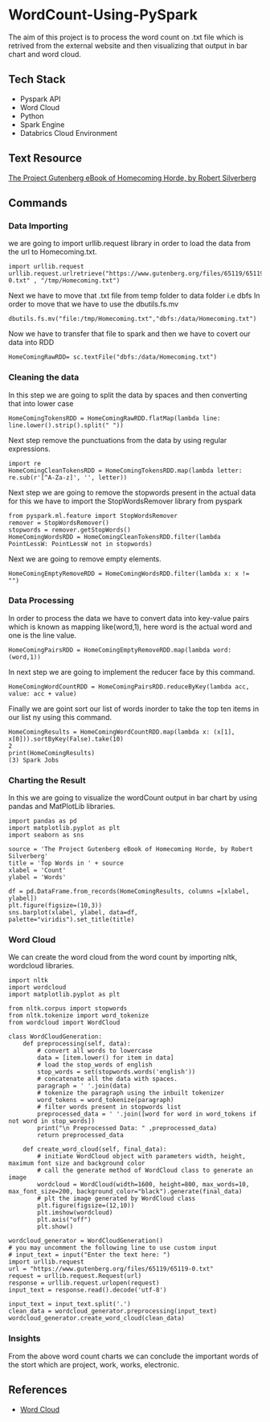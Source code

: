 # WordCount-Using-PySpark
The aim of this project is to process the word count on .txt file which is retrived from the external website and then visualizing that output in bar chart and word cloud.

## Tech Stack
- Pyspark API
- Word Cloud
- Python
- Spark Engine
- Databrics Cloud Environment

## Text Resource
[The Project Gutenberg eBook of Homecoming Horde, by Robert Silverberg](https://www.gutenberg.org/files/65119/65119-0.txt)

## Commands
### Data Importing
we are going to import urllib.request library in order to load the data from the url to Homecoming.txt.
```
import urllib.request
urllib.request.urlretrieve("https://www.gutenberg.org/files/65119/65119-0.txt" , "/tmp/Homecoming.txt")
```
Next we have to move that .txt file from temp folder to data folder i.e dbfs
In order to move that we have to use the dbutils.fs.mv
```
dbutils.fs.mv("file:/tmp/Homecoming.txt","dbfs:/data/Homecoming.txt")
```
Now we have to transfer that file to spark and then we have to covert our data into RDD
```
HomeComingRawRDD= sc.textFile("dbfs:/data/Homecoming.txt")
```
### Cleaning the data
In this step we are going to split the data by spaces and then converting that into lower case
```
HomeComingTokensRDD = HomeComingRawRDD.flatMap(lambda line: line.lower().strip().split(" "))
```
Next step remove the punctuations from the data by using regular expressions.
```
import re
HomeComingCleanTokensRDD = HomeComingTokensRDD.map(lambda letter: re.sub(r'[^A-Za-z]', '', letter))
```
Next step we are going to remove the stopwords present in the actual data for this we have to import the StopWordsRemover library from pyspark
```
from pyspark.ml.feature import StopWordsRemover
remover = StopWordsRemover()
stopwords = remover.getStopWords()
HomeComingWordsRDD = HomeComingCleanTokensRDD.filter(lambda PointLessW: PointLessW not in stopwords)

```
Next we are going to remove empty elements.
```
HomeComingEmptyRemoveRDD = HomeComingWordsRDD.filter(lambda x: x != "")
```
### Data Processing
In order to process the data we have to convert data into key-value pairs which is known as mapping like(word,1), here word is the actual word and one is the line value.
```
HomeComingPairsRDD = HomeComingEmptyRemoveRDD.map(lambda word: (word,1))
```
In next step we are going to implement the reducer face by this command.
```
HomeComingWordCountRDD = HomeComingPairsRDD.reduceByKey(lambda acc, value: acc + value)
```
Finally we are goint sort our list of words inorder to take the top ten items in our list ny using this command.
```
HomeComingResults = HomeComingWordCountRDD.map(lambda x: (x[1], x[0])).sortByKey(False).take(10)
2
print(HomeComingResults)
(3) Spark Jobs
```
### Charting the Result
In this we are going to visualize the wordCount output in bar chart by using pandas and MatPlotLib libraries.
```
import pandas as pd
import matplotlib.pyplot as plt
import seaborn as sns

source = 'The Project Gutenberg eBook of Homecoming Horde, by Robert Silverberg'
title = 'Top Words in ' + source
xlabel = 'Count'
ylabel = 'Words'

df = pd.DataFrame.from_records(HomeComingResults, columns =[xlabel, ylabel]) 
plt.figure(figsize=(10,3))
sns.barplot(xlabel, ylabel, data=df, palette="viridis").set_title(title)
```
### Word Cloud
We can create the word cloud from the word count by importing nltk, wordcloud libraries.
```
import nltk
import wordcloud
import matplotlib.pyplot as plt

from nltk.corpus import stopwords
from nltk.tokenize import word_tokenize
from wordcloud import WordCloud

class WordCloudGeneration:
    def preprocessing(self, data):
        # convert all words to lowercase
        data = [item.lower() for item in data]
        # load the stop_words of english
        stop_words = set(stopwords.words('english'))
        # concatenate all the data with spaces.
        paragraph = ' '.join(data)
        # tokenize the paragraph using the inbuilt tokenizer
        word_tokens = word_tokenize(paragraph) 
        # filter words present in stopwords list 
        preprocessed_data = ' '.join([word for word in word_tokens if not word in stop_words])
        print("\n Preprocessed Data: " ,preprocessed_data)
        return preprocessed_data

    def create_word_cloud(self, final_data):
        # initiate WordCloud object with parameters width, height, maximum font size and background color
        # call the generate method of WordCloud class to generate an image
        wordcloud = WordCloud(width=1600, height=800, max_words=10, max_font_size=200, background_color="black").generate(final_data)
        # plt the image generated by WordCloud class
        plt.figure(figsize=(12,10))
        plt.imshow(wordcloud)
        plt.axis("off")
        plt.show()

wordcloud_generator = WordCloudGeneration()
# you may uncomment the following line to use custom input
# input_text = input("Enter the text here: ")
import urllib.request
url = "https://www.gutenberg.org/files/65119/65119-0.txt"
request = urllib.request.Request(url)
response = urllib.request.urlopen(request)
input_text = response.read().decode('utf-8')

input_text = input_text.split('.')
clean_data = wordcloud_generator.preprocessing(input_text)
wordcloud_generator.create_word_cloud(clean_data)
```
### Insights
From the above word count charts we can conclude the important words of the stort which are project, work, works, electronic.

## References
- [Word Cloud](https://www.section.io/engineering-education/word-cloud/)










